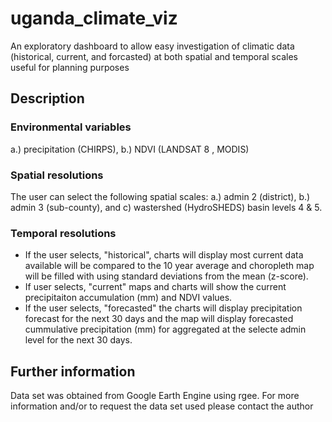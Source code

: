 # uganda_climate_viz
An exploratory dashboard to allow easy investigation of climatic data  (historical, current, and forcasted) at both spatial and temporal scales useful for planning purposes

## Description
### Environmental variables
a.) precipitation (CHIRPS), b.) NDVI (LANDSAT 8 , MODIS) 
### Spatial resolutions
The user can select the following spatial scales: a.) admin 2 (district), b.) admin 3 (sub-county), and c) wastershed (HydroSHEDS) basin levels 4 & 5.
### Temporal resolutions
- If the user selects, "historical", charts will display most current data available will be compared to the 10 year average and choropleth map will be filled with using standard deviations from the mean (z-score). 
- If user selects, "current" maps and charts will show the current precipitaiton accumulation (mm) and NDVI values. 
- If the user selects, "forecasted" the charts will display precipitation forecast for the next 30 days and the map will display forecasted cummulative precipitation (mm) for aggregated at the selecte admin level for the next 30 days. 
## Further information
Data set was obtained from Google Earth Engine using rgee. For more information and/or to request the data set used please contact the author
